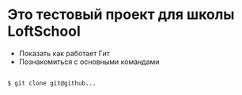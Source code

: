 # Это тестовый проект для школы LoftSchool

+ Показать как работает Гит
+ Познакомиться с основными командами

```bash

$ git clone git@github...

```
